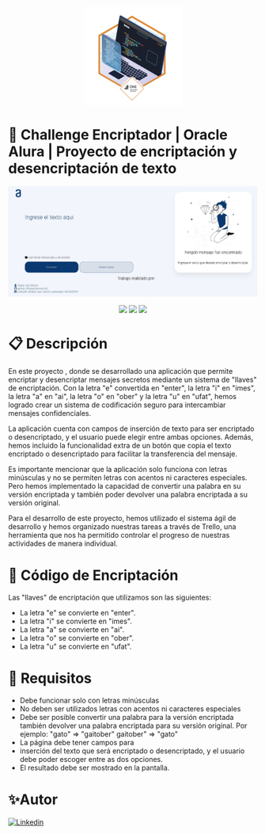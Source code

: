 <div align="center"><img src="https://raw.githubusercontent.com/FelipeSanmartin2/Challenge-one-codificador-5/main/Imagenes/one.png" width="200"/></div>

# 🚀 Challenge Encriptador | Oracle Alura | Proyecto de encriptación y desencriptación de texto
<p align="center" >
     <img src="https://raw.githubusercontent.com/FelipeSanmartin2/Challenge-one-codificador-5/main/Imagenes/Captura%20de%20pantalla%202023-04-16%20181516.jpg">
</p>
<div align="center">
    <img src="https://img.shields.io/badge/JavaScript-FEFF01?logo=javascript&logoColor=000000&style=for-the-badge"/>
    <img src="https://img.shields.io/badge/HTML-EC6231?logo=html5&logoColor=FFFFFF&style=for-the-badge" />
    <img src="https://img.shields.io/badge/CSS-01A3D8?logo=css3&logoColor=FFFFFF&style=for-the-badge" />
</div>

# :clipboard: Descripción

En este proyecto , donde se desarrollado una aplicación que permite encriptar y desencriptar mensajes secretos mediante un sistema de "llaves" de encriptación. Con la letra "e" convertida en "enter", la letra "i" en "imes", la letra "a" en "ai", la letra "o" en "ober" y la letra "u" en "ufat", hemos logrado crear un sistema de codificación seguro para intercambiar mensajes confidenciales.

La aplicación cuenta con campos de inserción de texto para ser encriptado o desencriptado, y el usuario puede elegir entre ambas opciones. Además, hemos incluido la funcionalidad extra de un botón que copia el texto encriptado o desencriptado para facilitar la transferencia del mensaje.

Es importante mencionar que la aplicación solo funciona con letras minúsculas y no se permiten letras con acentos ni caracteres especiales. Pero hemos implementado la capacidad de convertir una palabra en su versión encriptada y también poder devolver una palabra encriptada a su versión original.

Para el desarrollo de este proyecto, hemos utilizado el sistema ágil de desarrollo y hemos organizado nuestras tareas a través de Trello, una herramienta que nos ha permitido controlar el progreso de nuestras actividades de manera individual.

# :key: Código de Encriptación

Las "llaves" de encriptación que utilizamos son las siguientes:

- La letra "e" se convierte en "enter".
- La letra "i" se convierte en "imes".
- La letra "a" se convierte en "ai".
- La letra "o" se convierte en "ober".
- La letra "u" se convierte en "ufat".

# :memo: Requisitos

- Debe funcionar solo con letras minúsculas
- No deben ser utilizados letras con acentos ni caracteres especiales
- Debe ser posible convertir una palabra para la versión encriptada también devolver una palabra encriptada para su versión original.
Por ejemplo:
"gato" => "gaitober"
gaitober" => "gato"
- La página debe tener campos para
- inserción del texto que será encriptado o desencriptado, y el usuario debe poder escoger entre as dos opciones.
- El resultado debe ser mostrado en la pantalla.

# :sparkles:Autor

[![Linkedin](https://img.shields.io/badge/Linkedin-0072b1?logo=linkedin&logoColor=white&style=for-the-badge)](https://www.linkedin.com/in/felipe-san-martin-santander-4922b6164/)
